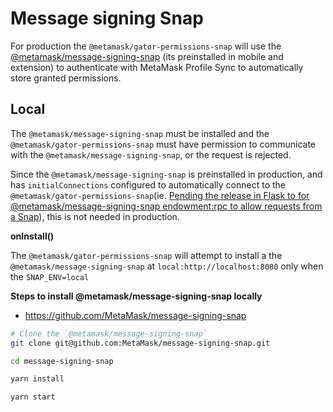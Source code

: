 # Message signing Snap

For production the `@metamask/gator-permissions-snap` will use the [@metamask/message-signing-snap](https://github.com/MetaMask/message-signing-snap) (its preinstalled in mobile and extension) to authenticate with MetaMask Profile Sync to automatically store granted permissions.

## Local

The `@metamask/message-signing-snap` must be installed and the `@metamask/gator-permissions-snap` must have permission to communicate with the `@metamask/message-signing-snap`, or the request is rejected.

Since the `@metamask/message-signing-snap` is preinstalled in production, and has `initialConnections` configured to automatically connect to the `@metamask/gator-permissions-snap`(ie. [Pending the release in Flask to for @metamask/message-signing-snap endowment:rpc to allow requests from a Snap](https://github.com/MetaMask/metamask-extension/pull/32521)), this is not needed in production.

**onInstall()**

The `@metamask/gator-permissions-snap` will attempt to install a the `@metamask/message-signing-snap` at `local:http://localhost:8080` only when the `SNAP_ENV=local`

**Steps to install @metamask/message-signing-snap locally**

- https://github.com/MetaMask/message-signing-snap

```bash
# Clone the `@metamask/message-signing-snap`
git clone git@github.com:MetaMask/message-signing-snap.git

cd message-signing-snap

yarn install

yarn start
```
